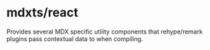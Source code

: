 # mdxts/react

Provides several MDX specific utility components that rehype/remark plugins pass contextual data to when compiling.
